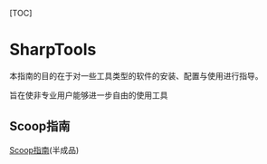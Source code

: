 [TOC]

# SharpTools

本指南的目的在于对一些工具类型的软件的安装、配置与使用进行指导。


旨在使非专业用户能够进一步自由的使用工具

## Scoop指南
[Scoop指南](https://github.com/LXTlogic/SharpTools/blob/master/Doc/Scoop指南.md)(半成品)
